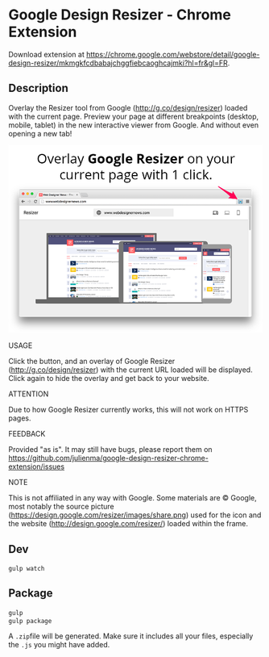 # Google Design Resizer - Chrome Extension

Download extension at https://chrome.google.com/webstore/detail/google-design-resizer/mkmgkfcdbabajchggfiebcaoghcajmki?hl=fr&gl=FR.

## Description

Overlay the Resizer tool from Google (http://g.co/design/resizer) loaded with the current page.
Preview your page at different breakpoints (desktop, mobile, tablet) in the new interactive viewer from Google. And without even opening a new tab!

![](https://raw.githubusercontent.com/julienma/google-design-resizer-chrome-extension/master/_sources/exports/shots-promo-920.png)

USAGE

Click the button, and an overlay of Google Resizer (http://g.co/design/resizer) with the current URL loaded will be displayed.
Click again to hide the overlay and get back to your website.

ATTENTION

Due to how Google Resizer currently works, this will not work on HTTPS pages.

FEEDBACK

Provided "as is".
It may still have bugs, please report them on https://github.com/julienma/google-design-resizer-chrome-extension/issues

NOTE

This is not affiliated in any way with Google.
Some materials are © Google, most notably the source picture (https://design.google.com/resizer/images/share.png) used for the icon and the website (http://design.google.com/resizer/) loaded within the frame.

## Dev

```
gulp watch
```

## Package

```
gulp
gulp package
```

A `.zip`file will be generated.
Make sure it includes all your files, especially the `.js` you might have added.
